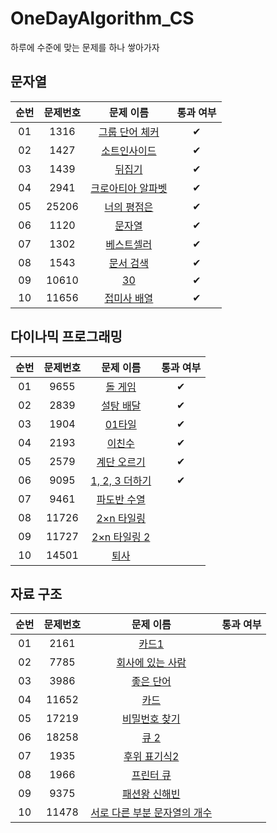 # OneDayAlgorithm_CS
하루에 수준에 맞는 문제를 하나 쌓아가자

## 문자열
| 순번 | 문제번호 | 문제 이름 | 통과 여부 |
|:---:|:---:|:---:|:---:|
| 01 | 1316 | [그룹 단어 체커](https://www.acmicpc.net/problem/1316) | ✔ |
| 02 | 1427 | [소트인사이드](https://www.acmicpc.net/problem/1427) | ✔ |
| 03 | 1439 | [뒤집기](https://www.acmicpc.net/problem/1439) | ✔ |
| 04 | 2941 | [크로아티아 알파벳](https://www.acmicpc.net/problem/2941) | ✔ |
| 05 | 25206 | [너의 평점은](https://www.acmicpc.net/problem/25206) | ✔ |
| 06 | 1120 | [문자열](https://www.acmicpc.net/problem/1120) | ✔ |
| 07 | 1302 | [베스트셀러](https://www.acmicpc.net/problem/1302) | ✔ |
| 08 | 1543 | [문서 검색](https://www.acmicpc.net/problem/1543) | ✔ |
| 09 | 10610 | [30](https://www.acmicpc.net/problem/10610) | ✔ |
| 10 | 11656 | [접미사 배열](https://www.acmicpc.net/problem/11656) | ✔ |

## 다이나믹 프로그래밍
| 순번 | 문제번호 | 문제 이름 | 통과 여부 |
|:---:|:---:|:---:|:---:|
| 01 | 9655 | [돌 게임](https://www.acmicpc.net/problem/9655) | ✔ |
| 02 | 2839 | [설탕 배달](https://www.acmicpc.net/problem/2839) | ✔ |
| 03 | 1904 | [01타일](https://www.acmicpc.net/problem/1904) | ✔ |
| 04 | 2193 | [이친수](https://www.acmicpc.net/problem/2193) | ✔ |
| 05 | 2579 | [계단 오르기](https://www.acmicpc.net/problem/2579) | ✔ |
| 06 | 9095 | [1, 2, 3 더하기](https://www.acmicpc.net/problem/9095) | ✔ |
| 07 | 9461 | [파도반 수열](https://www.acmicpc.net/problem/9461) | |
| 08 | 11726 | [2×n 타일링](https://www.acmicpc.net/problem/11726) | |
| 09 | 11727 | [2×n 타일링 2](https://www.acmicpc.net/problem/11727) | |
| 10 | 14501 | [퇴사](https://www.acmicpc.net/problem/14501) | |

## 자료 구조
| 순번 | 문제번호 | 문제 이름 | 통과 여부 |
|:---:|:---:|:---:|:---:|
| 01 | 2161 | [카드1](https://www.acmicpc.net/problem/2161) | |
| 02 | 7785 | [회사에 있는 사람](https://www.acmicpc.net/problem/7785) | |
| 03 | 3986 | [좋은 단어](https://www.acmicpc.net/problem/3986) | |
| 04 | 11652 | [카드](https://www.acmicpc.net/problem/11652) | |
| 05 | 17219 | [비밀번호 찾기](https://www.acmicpc.net/problem/17219) | |
| 06 | 18258 | [큐 2](https://www.acmicpc.net/problem/18258) | |
| 07 | 1935 | [후위 표기식2](https://www.acmicpc.net/problem/1935) | |
| 08 | 1966 | [프린터 큐](https://www.acmicpc.net/problem/1966) | |
| 09 | 9375 | [패션왕 신해빈](https://www.acmicpc.net/problem/9375) | |
| 10 | 11478 | [서로 다른 부분 문자열의 개수](https://www.acmicpc.net/problem/11478) | |
